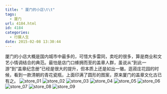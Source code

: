 ```yaml
---
title: " 厦门的小店\t\t"
tags:
  - 厦门
url: 4184.html
id: 4184
categories:
  - 行摄人生
date: 2015-02-08 13:30:44
---
```


厦门的小店大概是国内城市中最多的，可惜大多雷同，卖吃的很多，算是商业和文艺小情调结合的典范。最怕是店门口蜂拥而至的盖章人群，虽说从“到此一游”到“盖章纪念册”已经是很大的提升，但本质上还是如出一辙。逛菽庄花园的时候，看到一款清朝的青花瓷瓶，上面印满了圆形的图案，原来厦门的盖章文化古已有之。 ![store_01](../../../images/2015/02/store_01.jpg) ![store_02](../../../images/2015/02/store_02.jpg) ![store_03](../../../images/2015/02/store_03.jpg) ![store_04](../../../images/2015/02/store_04.jpg) ![store_05](../../../images/2015/02/store_05.jpg) ![store_06](../../../images/2015/02/store_06.jpg) ![store_07](../../../images/2015/02/store_07.jpg) ![store_08](../../../images/2015/02/store_08.jpg) ![store_09](../../../images/2015/02/store_09.jpg)
